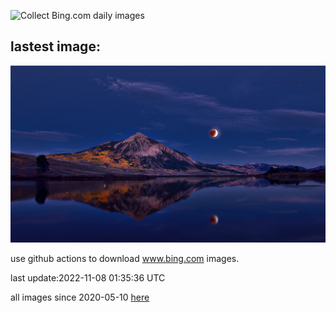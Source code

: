 ![Collect Bing.com daily images](https://github.com/counter2015/bing-daily-images/workflows/Collect%20Bing.com%20daily%20images/badge.svg)
## lastest image:
![](images/CrestedButteEclispe.jpg)

use github actions to download www.bing.com images.

last update:2022-11-08 01:35:36 UTC

all images since 2020-05-10 [here](https://github.com/counter2015/bing-daily-images/tree/master/images) 
